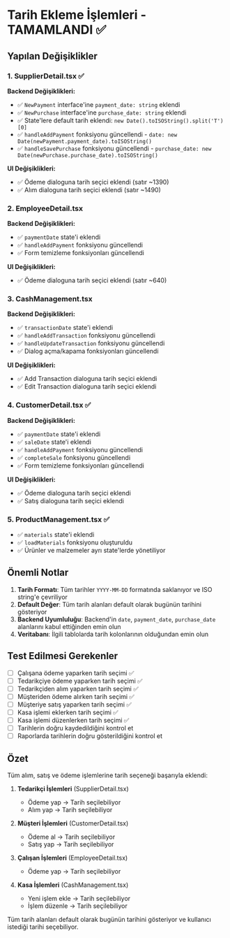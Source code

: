 # Tarih Ekleme İşlemleri - TAMAMLANDI ✅

## Yapılan Değişiklikler

### 1. SupplierDetail.tsx ✅
**Backend Değişiklikleri:**
- ✅ `NewPayment` interface'ine `payment_date: string` eklendi
- ✅ `NewPurchase` interface'ine `purchase_date: string` eklendi
- ✅ State'lere default tarih eklendi: `new Date().toISOString().split('T')[0]`
- ✅ `handleAddPayment` fonksiyonu güncellendi - `date: new Date(newPayment.payment_date).toISOString()`
- ✅ `handleSavePurchase` fonksiyonu güncellendi - `purchase_date: new Date(newPurchase.purchase_date).toISOString()`

**UI Değişiklikleri:**
- ✅ Ödeme dialoguna tarih seçici eklendi (satır ~1390)
- ✅ Alım dialoguna tarih seçici eklendi (satır ~1490)

### 2. EmployeeDetail.tsx
**Backend Değişiklikleri:**
- ✅ `paymentDate` state'i eklendi
- ✅ `handleAddPayment` fonksiyonu güncellendi
- ✅ Form temizleme fonksiyonları güncellendi

**UI Değişiklikleri:**
- ✅ Ödeme dialoguna tarih seçici eklendi (satır ~640)

### 3. CashManagement.tsx
**Backend Değişiklikleri:**
- ✅ `transactionDate` state'i eklendi
- ✅ `handleAddTransaction` fonksiyonu güncellendi
- ✅ `handleUpdateTransaction` fonksiyonu güncellendi
- ✅ Dialog açma/kapama fonksiyonları güncellendi

**UI Değişiklikleri:**
- ✅ Add Transaction dialoguna tarih seçici eklendi
- ✅ Edit Transaction dialoguna tarih seçici eklendi

### 4. CustomerDetail.tsx ✅
**Backend Değişiklikleri:**
- ✅ `paymentDate` state'i eklendi
- ✅ `saleDate` state'i eklendi
- ✅ `handleAddPayment` fonksiyonu güncellendi
- ✅ `completeSale` fonksiyonu güncellendi
- ✅ Form temizleme fonksiyonları güncellendi

**UI Değişiklikleri:**
- ✅ Ödeme dialoguna tarih seçici eklendi
- ✅ Satış dialoguna tarih seçici eklendi

### 5. ProductManagement.tsx ✅
- ✅ `materials` state'i eklendi
- ✅ `loadMaterials` fonksiyonu oluşturuldu
- ✅ Ürünler ve malzemeler ayrı state'lerde yönetiliyor

## Önemli Notlar

1. **Tarih Formatı**: Tüm tarihler `YYYY-MM-DD` formatında saklanıyor ve ISO string'e çevriliyor
2. **Default Değer**: Tüm tarih alanları default olarak bugünün tarihini gösteriyor
3. **Backend Uyumluluğu**: Backend'in `date`, `payment_date`, `purchase_date` alanlarını kabul ettiğinden emin olun
4. **Veritabanı**: İlgili tablolarda tarih kolonlarının olduğundan emin olun

## Test Edilmesi Gerekenler

- [ ] Çalışana ödeme yaparken tarih seçimi ✅
- [ ] Tedarikçiye ödeme yaparken tarih seçimi ✅
- [ ] Tedarikçiden alım yaparken tarih seçimi ✅
- [ ] Müşteriden ödeme alırken tarih seçimi ✅
- [ ] Müşteriye satış yaparken tarih seçimi ✅
- [ ] Kasa işlemi eklerken tarih seçimi ✅
- [ ] Kasa işlemi düzenlerken tarih seçimi ✅
- [ ] Tarihlerin doğru kaydedildiğini kontrol et
- [ ] Raporlarda tarihlerin doğru gösterildiğini kontrol et

## Özet

Tüm alım, satış ve ödeme işlemlerine tarih seçeneği başarıyla eklendi:

1. **Tedarikçi İşlemleri** (SupplierDetail.tsx)
   - Ödeme yap → Tarih seçilebiliyor
   - Alım yap → Tarih seçilebiliyor

2. **Müşteri İşlemleri** (CustomerDetail.tsx)
   - Ödeme al → Tarih seçilebiliyor
   - Satış yap → Tarih seçilebiliyor

3. **Çalışan İşlemleri** (EmployeeDetail.tsx)
   - Ödeme yap → Tarih seçilebiliyor

4. **Kasa İşlemleri** (CashManagement.tsx)
   - Yeni işlem ekle → Tarih seçilebiliyor
   - İşlem düzenle → Tarih seçilebiliyor

Tüm tarih alanları default olarak bugünün tarihini gösteriyor ve kullanıcı istediği tarihi seçebiliyor.
